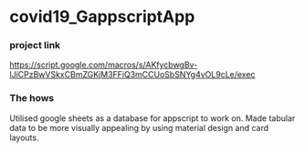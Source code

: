 # covid19_GappscriptApp

### project link
https://script.google.com/macros/s/AKfycbwgBv-lJiCPzBwVSkxCBmZGKjM3FFiQ3mCCUoSbSNYg4vOL9cLe/exec

### The hows
Utilised google sheets as a database for appscript to work on. 
Made tabular data to be more visually appealing by using material design and card layouts. 